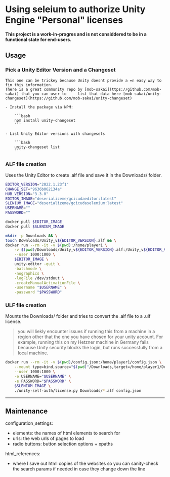 # Using seleium to authorize Unity Engine "Personal" licenses

**This project is a work-in-progres and is not considdered to be in a functional state for end-users.**

## Usage

### Pick a Unity Editor Version and a Changeset

    This one can be trickey because Unity doesnt provide a =n easy way to fin this information. 
    There is a great community repo by [mob-sakai](ttps://github.com/mob-sakai) that you can user to     list that data here [mob-sakai/unity-changeset](https://github.com/mob-sakai/unity-changeset)

    - Install the package via NPM:

        ```bash
        npm install unity-changeset
        ```

    - List Unity Editor versions with changesets

        ```bash 
        unity-changeset list
        ```

### ALF file creation

Uses the Unity Editor to create .alf file and save it in the Downloads/ folder.

```bash
EDITOR_VERSION="2022.1.23f1"
CHANGE_SET="9636b062134a"
HUB_VERSION="3.3.0"
EDITOR_IMAGE="deserializeme/gcicudaeditor:latest"
SLENIUM_IMAGE="deserializeme/gcicudaselenium:latest"
USERNAME=""
PASSWORD=""

docker pull $EDITOR_IMAGE
docker pull $SLENIUM_IMAGE

mkdir -p Downloads && \
touch Downloads/Unity_v${EDITOR_VERSION}.alf && \
docker run --rm -it -v $(pwd):/home/player1 \
    -v $(pwd)/Downloads/Unity_v${EDITOR_VERSION}.alf:/Unity_v${EDITOR_VERSION}.alf \
    --user 1000:1000 \
    $EDITOR_IMAGE \
    unity-editor -quit \
    -batchmode \
    -nographics \
    -logFile /dev/stdout \
    -createManualActivationFile \
    -username "$USERNAME" \
    -password "$PASSWORD"
```

### ULF file creation

Mounts the Downloads/ folder and tries to convert the .alf file to a .ulf license.

> you will liekly encounter issues if running this from a machine in a region other that the one you have chosen for your unity account. For example, running this on my Hetzner machine in Germany fails because Unity security blocks the login, but runs successfully from a local machine.
 
```bash
docker run --rm -it -v $(pwd)/config.json:/home/player1/config.json \
    --mount type=bind,source="$(pwd)"/Downloads,target=/home/player1/Downloads \
    --user 1000:1000 \
    -e USERNAME="$USERNAME" \
    -e PASSWORD="$PASSWORD" \
    $SLENIUM_IMAGE \
    ./unity-self-auth/license.py Downloads/*.alf config.json
```
____________________________________________________

## Maintenance

configuration_settings:

- elements: the names of html elements to search for
- urls: the web urls of pages to load
- radio buttons: button selection options + xpaths

html_references:

- where I save out html copies of the websites so you can sanity-check the search params if needed in case they change down the line


<!--  Link References -->
[Bitwarden CLI]: https://github.com/bitwarden/cli "check out bitwarden-cli on github"
[Github Secrets]: https://cli.github.com/manual/gh_secret "Use gh cli to set, list, and delete secrets"
[Gitlab Variables]: https://gitlab.com/gitlab-org/cli/-/tree/main/docs/source "Use the gitlab cli to add, remove, and list Gitlab Variables"
[Install the Bitwarden CLI]: https://bitwarden.com/help/cli/ "Visit the Bitwarden installation docs"
[Install the Gitlab CLI]: https://gitlab.com/gitlab-org/cli "Visit the Gitlab CLI docs"
[Install the Github CLI]: https://cli.github.com/ "Visit the Githubcli homepage"
